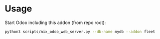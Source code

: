 # Usage

Start Odoo including this addon (from repo root):

```bash
python3 scripts/nix_odoo_web_server.py --db-name mydb --addon fleet
```
